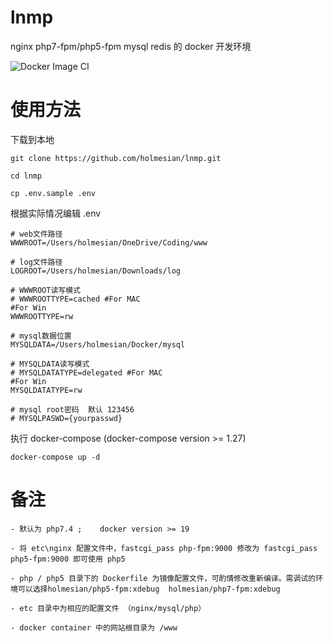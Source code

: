 # lnmp

nginx  php7-fpm/php5-fpm  mysql  redis 的 docker 开发环境

![Docker Image CI](https://github.com/holmesian/lnmp/workflows/Docker%20Image%20CI/badge.svg?branch=master)


# 使用方法

下载到本地

    git clone https://github.com/holmesian/lnmp.git

    cd lnmp

    cp .env.sample .env

根据实际情况编辑 .env

    # web文件路径
    WWWROOT=/Users/holmesian/OneDrive/Coding/www

    # log文件路径
    LOGROOT=/Users/holmesian/Downloads/log

    # WWWROOT读写模式
    # WWWROOTTYPE=cached #For MAC
    #For Win
    WWWROOTTYPE=rw  

    # mysql数据位置
    MYSQLDATA=/Users/holmesian/Docker/mysql

    # MYSQLDATA读写模式
    # MYSQLDATATYPE=delegated #For MAC
    #For Win
    MYSQLDATATYPE=rw  

    # mysql root密码  默认 123456
    # MYSQLPASWD={yourpasswd}



执行 docker-compose  (docker-compose version >= 1.27)

    docker-compose up -d
    


# 备注

    - 默认为 php7.4 ;    docker version >= 19
    
    - 将 etc\nginx 配置文件中，fastcgi_pass php-fpm:9000 修改为 fastcgi_pass php5-fpm:9000 即可使用 php5
    
    - php / php5 目录下的 Dockerfile 为镜像配置文件，可酌情修改重新编译。需调试的环境可以选择holmesian/php5-fpm:xdebug  holmesian/php7-fpm:xdebug 
    
    - etc 目录中为相应的配置文件 （nginx/mysql/php）
    
    - docker container 中的网站根目录为 /www 

